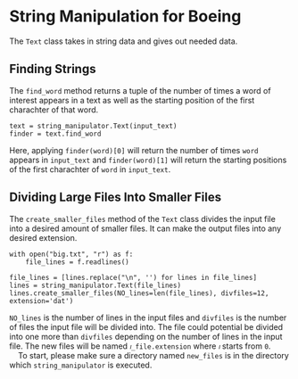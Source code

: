 # String Manipulation for Boeing

The `Text` class takes in string data and gives out needed data.

## Finding Strings

The `find_word` method returns a tuple of the number of times a word of interest appears in a text as well as the starting position of the first charachter of that word.

```
text = string_manipulator.Text(input_text)
finder = text.find_word
```

Here, applying `finder(word)[0]` will return the number of times `word` appears in `input_text` and `finder(word)[1]` will return the starting positions of the first charachter of `word` in `input_text`. <br>

## Dividing Large Files Into Smaller Files

The `create_smaller_files` method of the `Text` class divides the input file into a desired amount of smaller files. It can make the output files into any desired extension.

```
with open("big.txt", "r") as f:
    file_lines = f.readlines()

file_lines = [lines.replace("\n", '') for lines in file_lines]
lines = string_manipulator.Text(file_lines)
lines.create_smaller_files(NO_lines=len(file_lines), divfiles=12, extension='dat')
```

`NO_lines` is the number of lines in the input files and `divfiles` is the number of files the input file will be divided into. The file could potential be divided into one more than `divfiles` depending on the number of lines in the input file. The new files will be named `𝚤_file.extension` where `𝚤` starts from `0`. <br>
<null>
&nbsp;&nbsp;&nbsp;&nbsp;To start, please make sure a directory named `new_files` is in the directory which `string_manipulator` is executed.
